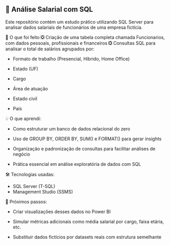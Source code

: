 ## 💼 Análise Salarial com SQL
Este repositório contém um estudo prático utilizando SQL Server para analisar dados salariais de funcionários de uma empresa fictícia.

📌 O que foi feito
❎ Criação de uma tabela completa chamada Funcionarios, com dados pessoais, profissionais e financeiros
❎ Consultas SQL para analisar o total de salários agrupados por:

- Formato de trabalho (Presencial, Híbrido, Home Office)

- Estado (UF)

- Cargo

- Área de atuação

- Estado civil

- País

💡 O que aprendi:

- Como estruturar um banco de dados relacional do zero

- Uso de GROUP BY, ORDER BY, SUM() e FORMAT() para gerar insights

- Organização e padronização de consultas para facilitar análises de negócio

- Prática essencial em análise exploratória de dados com SQL

🛠 Tecnologias usadas:
- SQL Server (T-SQL)
- Management Studio (SSMS)

🚀 Próximos passos:
- Criar visualizações desses dados no Power BI

- Simular métricas adicionais como média salarial por cargo, faixa etária, etc.

- Substituir dados fictícios por datasets reais com estrutura semelhante
